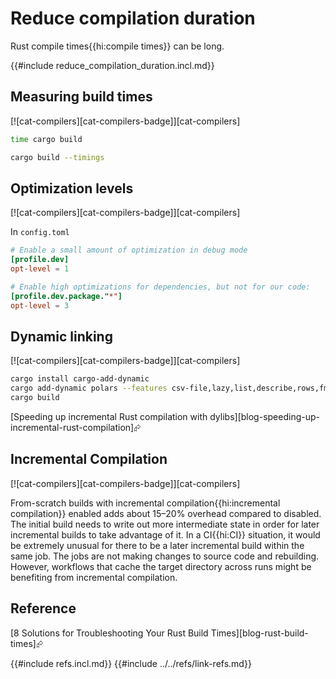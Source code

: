 # Reduce compilation duration

Rust compile times{{hi:compile times}} can be long.

{{#include reduce_compilation_duration.incl.md}}

## Measuring build times

[![cat-compilers][cat-compilers-badge]][cat-compilers]

```sh
time cargo build
```

```sh
cargo build --timings
```

## Optimization levels

[![cat-compilers][cat-compilers-badge]][cat-compilers]

In `config.toml`

```toml
# Enable a small amount of optimization in debug mode
[profile.dev]
opt-level = 1

# Enable high optimizations for dependencies, but not for our code:
[profile.dev.package."*"]
opt-level = 3
```

## Dynamic linking

[![cat-compilers][cat-compilers-badge]][cat-compilers]

```sh
cargo install cargo-add-dynamic
cargo add-dynamic polars --features csv-file,lazy,list,describe,rows,fmt,strings,temporal
cargo build
```

[Speeding up incremental Rust compilation with dylibs][blog-speeding-up-incremental-rust-compilation]⮳

## Incremental Compilation

[![cat-compilers][cat-compilers-badge]][cat-compilers]

From-scratch builds with incremental compilation{{hi:incremental compilation}} enabled adds about 15–20% overhead compared to disabled. The initial build needs to write out more intermediate state in order for later incremental builds to take advantage of it. In a CI{{hi:CI}} situation, it would be extremely unusual for there to be a later incremental build within the same job. The jobs are not making changes to source code and rebuilding. However, workflows that cache the target directory across runs might be benefiting from incremental compilation.

## Reference

[8 Solutions for Troubleshooting Your Rust Build Times][blog-rust-build-times]⮳

{{#include refs.incl.md}}
{{#include ../../refs/link-refs.md}}
